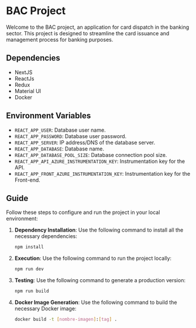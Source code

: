 # BAC Project

Welcome to the BAC project, an application for card dispatch in the banking sector. This project is designed to streamline the card issuance and management process for banking purposes.

## Dependencies
* NextJS
* ReactJs
* Redux
* Material UI
* Docker

## Environment Variables

* `REACT_APP_USER`: Database user name.
* `REACT_APP_PASSWORD`: Database user password.
* `REACT_APP_SERVER`:  IP address/DNS of the database server.
* `REACT_APP_DATABASE`: Database name.
* `REACT_APP_DATABASE_POOL_SIZE`: Database connection pool size.
* `REACT_APP_API_AZURE_INSTRUMENTATION_KEY`: Instrumentation key for the API.
* `REACT_APP_FRONT_AZURE_INSTRUMENTATION_KEY`:  Instrumentation key for the Front-end.


## Guide

Follow these steps to configure and run the project in your local environment:


1. **Dependency Installation**: Use the following command to install all the necessary dependencies:

   ```bash
   npm install
   ```

2. **Execution**:  Use the following command to run the project locally:

   ```bash
   npm run dev
   ```

3. **Testing**: Use the following command to generate a production version:

   ```bash
   npm run build
   ```

3. **Docker Image Generation**:  Use the following command to build the necessary Docker image:

   ```bash
   docker build -t [nombre-imagen]:[tag] .
   ```
